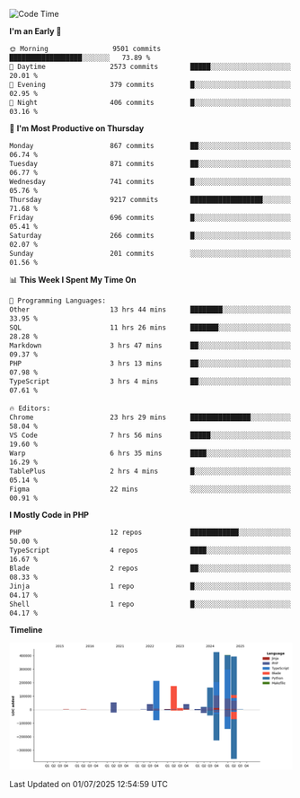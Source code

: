 <!--START_SECTION:waka-->
![Code Time](http://img.shields.io/badge/Code%20Time-3%2C756%20hrs%201%20min-blue)

**I'm an Early 🐤** 

```text
🌞 Morning                9501 commits        ██████████████████░░░░░░░   73.89 % 
🌆 Daytime                2573 commits        █████░░░░░░░░░░░░░░░░░░░░   20.01 % 
🌃 Evening                379 commits         █░░░░░░░░░░░░░░░░░░░░░░░░   02.95 % 
🌙 Night                  406 commits         █░░░░░░░░░░░░░░░░░░░░░░░░   03.16 % 
```
📅 **I'm Most Productive on Thursday** 

```text
Monday                   867 commits         ██░░░░░░░░░░░░░░░░░░░░░░░   06.74 % 
Tuesday                  871 commits         ██░░░░░░░░░░░░░░░░░░░░░░░   06.77 % 
Wednesday                741 commits         █░░░░░░░░░░░░░░░░░░░░░░░░   05.76 % 
Thursday                 9217 commits        ██████████████████░░░░░░░   71.68 % 
Friday                   696 commits         █░░░░░░░░░░░░░░░░░░░░░░░░   05.41 % 
Saturday                 266 commits         █░░░░░░░░░░░░░░░░░░░░░░░░   02.07 % 
Sunday                   201 commits         ░░░░░░░░░░░░░░░░░░░░░░░░░   01.56 % 
```


📊 **This Week I Spent My Time On** 

```text
💬 Programming Languages: 
Other                    13 hrs 44 mins      ████████░░░░░░░░░░░░░░░░░   33.95 % 
SQL                      11 hrs 26 mins      ███████░░░░░░░░░░░░░░░░░░   28.28 % 
Markdown                 3 hrs 47 mins       ██░░░░░░░░░░░░░░░░░░░░░░░   09.37 % 
PHP                      3 hrs 13 mins       ██░░░░░░░░░░░░░░░░░░░░░░░   07.98 % 
TypeScript               3 hrs 4 mins        ██░░░░░░░░░░░░░░░░░░░░░░░   07.61 % 

🔥 Editors: 
Chrome                   23 hrs 29 mins      ███████████████░░░░░░░░░░   58.04 % 
VS Code                  7 hrs 56 mins       █████░░░░░░░░░░░░░░░░░░░░   19.60 % 
Warp                     6 hrs 35 mins       ████░░░░░░░░░░░░░░░░░░░░░   16.29 % 
TablePlus                2 hrs 4 mins        █░░░░░░░░░░░░░░░░░░░░░░░░   05.14 % 
Figma                    22 mins             ░░░░░░░░░░░░░░░░░░░░░░░░░   00.91 % 
```

**I Mostly Code in PHP** 

```text
PHP                      12 repos            ████████████░░░░░░░░░░░░░   50.00 % 
TypeScript               4 repos             ████░░░░░░░░░░░░░░░░░░░░░   16.67 % 
Blade                    2 repos             ██░░░░░░░░░░░░░░░░░░░░░░░   08.33 % 
Jinja                    1 repo              █░░░░░░░░░░░░░░░░░░░░░░░░   04.17 % 
Shell                    1 repo              █░░░░░░░░░░░░░░░░░░░░░░░░   04.17 % 
```



**Timeline**

![Lines of Code chart](https://raw.githubusercontent.com/abrahamgreyson/abrahamgreyson/main/assets/bar_graph.png)


 Last Updated on 01/07/2025 12:54:59 UTC
<!--END_SECTION:waka-->
